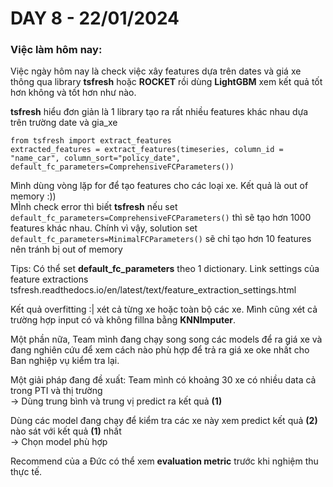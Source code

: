 # DAY 8 - 22/01/2024
### Việc làm hôm nay:
Việc ngày hôm nay là check việc xây features dựa trên dates và giá xe thông qua library **tsfresh** hoặc **ROCKET** rồi dùng **LightGBM** xem kết quả tốt hơn không và tốt hơn như nào.

**tsfresh** hiểu đơn giản là 1 library tạo ra rất nhiều features khác nhau dựa trên trường date và gia_xe
```
from tsfresh import extract_features
extracted_features = extract_features(timeseries, column_id = "name_car", column_sort="policy_date", default_fc_parameters=ComprehensiveFCParameters())
```

Mình dùng vòng lặp for để tạo features cho các loại xe. Kết quả là out of memory :)) \
MÌnh check error thì biết **tsfresh** nếu set `default_fc_parameters=ComprehensiveFCParameters()` thì sẽ tạo hơn 1000 features khác nhau. Chính vì vậy, solution set `default_fc_parameters=MinimalFCParameters()` sẽ chỉ tạo hơn 10 features nên tránh bị out of memory

Tips: Có thể set **default_fc_parameters** theo 1 dictionary. Link settings của feature extractions
tsfresh.readthedocs.io/en/latest/text/feature_extraction_settings.html


Kết quả overfitting :| xét cả từng xe hoặc toàn bộ các xe. Mình cũng xét cả trường hợp input có và không fillna bằng **KNNImputer**.

Một phần nữa, Team mình đang chạy song song các models để ra giá xe và đang nghiên cứu để xem cách nào phù hợp để trả ra giá xe oke nhất cho Ban nghiệp vụ kiểm tra lại.

Một giải pháp đang đề xuất: Team mình có khoảng 30 xe có nhiều data cả trong PTI và thị trường \
-> Dùng trung bình và trung vị predict ra kết quả **(1)**

Dùng các model đang chạy để kiểm tra các xe này xem predict kết quả **(2)** nào sát với kết quả **(1)** nhất\
-> Chọn model phù hợp

Recommend của a Đức có thể xem **evaluation metric** trước khi nghiệm thu thực tế.